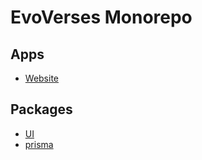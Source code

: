 # EvoVerses Monorepo

## Apps

- [Website](apps/website)

## Packages

- [UI](packages/ui)
- [prisma](packages/prisma)
